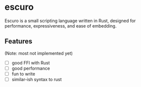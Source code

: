 # escuro

Escuro is a small scripting language written in Rust, designed for performance, expressiveness, and ease of embedding.

## Features

(Note: most not implemented yet)

-   [ ] good FFI with Rust
-   [ ] good performance
-   [ ] fun to write
-   [ ] similar-ish syntax to rust
